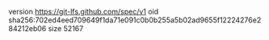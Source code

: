 version https://git-lfs.github.com/spec/v1
oid sha256:702ed4eed709649f1da71e091c0b0b255a5b02ad9655f12224276e284212eb06
size 52167
